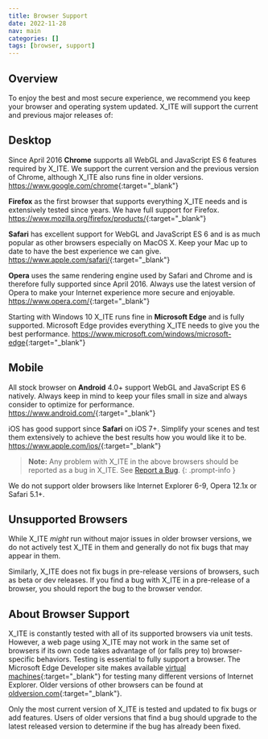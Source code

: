 ```yaml
---
title: Browser Support
date: 2022-11-28
nav: main
categories: []
tags: [browser, support]
---
```


## Overview

To enjoy the best and most secure experience, we recommend you keep your browser and operating system updated. X_ITE will support the current and previous major releases of:

## Desktop

Since April 2016 **Chrome** supports all WebGL and JavaScript ES 6 features required by X_ITE. We support the current version and the previous version of Chrome, although X_ITE also runs fine in older versions.
<https://www.google.com/chrome>{:target="_blank"}

**Firefox** as the first browser that supports everything X_ITE needs and is extensively tested since years. We have full support for Firefox.
<https://www.mozilla.org/firefox/products/>{:target="_blank"}

**Safari** has excellent support for WebGL and JavaScript ES 6 and is as much popular as other browsers especially on MacOS X. Keep your Mac up to date to have the best experience we can give.
<https://www.apple.com/safari/>{:target="_blank"}

**Opera** uses the same rendering engine used by Safari and Chrome and is therefore fully supported since April 2016. Always use the latest version of Opera to make your Internet experience more secure and enjoyable.
<https://www.opera.com/>{:target="_blank"}

Starting with Windows 10 X_ITE runs fine in **Microsoft Edge** and is fully supported. Microsoft Edge provides everything X_ITE needs to give you the best performance.
<https://www.microsoft.com/windows/microsoft-edge>{:target="_blank"}

## Mobile

All stock browser on **Android** 4.0+ support WebGL and JavaScript ES 6 natively. Always keep in mind to keep your files small in size and always consider to optimize for performance.
<https://www.android.com/>{:target="_blank"}

iOS has good support since **Safari** on iOS 7+. Simplify your scenes and test them extensively to achieve the best results how you would like it to be.
<https://www.apple.com/ios/>{:target="_blank"}

>**Note:** Any problem with X_ITE in the above browsers should be reported as a bug in X_ITE. See [Report a Bug](report-a-bug).
{: .prompt-info }

We do not support older browsers like Internet Explorer 6-9, Opera 12.1x or Safari 5.1+.

## Unsupported Browsers

While X_ITE *might* run without major issues in older browser versions, we do not actively test X_ITE in them and generally do not fix bugs that may appear in them.

Similarly, X_ITE does not fix bugs in pre-release versions of browsers, such as beta or dev releases. If you find a bug with X_ITE in a pre-release of a browser, you should report the bug to the browser vendor.

## About Browser Support

X_ITE is constantly tested with all of its supported browsers via unit tests. However, a web page using X_ITE may not work in the same set of browsers if its own code takes advantage of (or falls prey to) browser-specific behaviors. Testing is essential to fully support a browser. The Microsoft Edge Developer site makes available [virtual machines](https://dev.windows.com/en-us/microsoft-edge/tools/vms/){:target="_blank"} for testing many different versions of Internet Explorer. Older versions of other browsers can be found at [oldversion.com](http://oldversion.com/){:target="_blank"}.

Only the most current version of X_ITE is tested and updated to fix bugs or add features. Users of older versions that find a bug should upgrade to the latest released version to determine if the bug has already been fixed.

